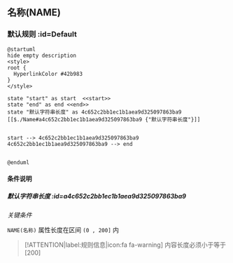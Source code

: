 ## 名称(NAME) <!-- {docsify-ignore-all} -->

   

### 默认规则 :id=Default

```plantuml
@startuml
hide empty description
<style>
root {
  HyperlinkColor #42b983
}
</style>

state "start" as start  <<start>>
state "end" as end <<end>>
state "默认字符串长度" as 4c652c2bb1ec1b1aea9d325097863ba9 [[$./Name#a4c652c2bb1ec1b1aea9d325097863ba9 {"默认字符串长度"}]]


start --> 4c652c2bb1ec1b1aea9d325097863ba9 
4c652c2bb1ec1b1aea9d325097863ba9 --> end 


@enduml
```

#### 条件说明

##### 默认字符串长度 :id=a4c652c2bb1ec1b1aea9d325097863ba9


*关键条件*


`NAME(名称)` 属性长度在区间 `(0 , 200]` 内

> [!ATTENTION|label:规则信息|icon:fa fa-warning]
> 内容长度必须小于等于[200]







